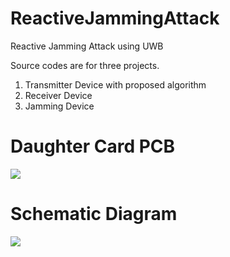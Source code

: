 # ReactiveJammingAttack
Reactive Jamming Attack using UWB

Source codes are for three projects.
1) Transmitter Device with proposed algorithm
2) Receiver Device
3) Jamming Device


# Daughter Card PCB

![](https://github.com/THIHAKYAWNTU/ReactiveJammingAttack/blob/master/uwb_daughtercard.PNG)

# Schematic Diagram

![](https://github.com/THIHAKYAWNTU/ReactiveJammingAttack/blob/master/UWBDaughterCard_Sch.png)